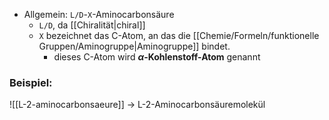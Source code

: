 - Allgemein: `L/D`-`X`-Aminocarbonsäure
	- `L/D`, da [[Chiralität|chiral]]
	- `X` bezeichnet das C-Atom, an das die [[Chemie/Formeln/funktionelle Gruppen/Aminogruppe|Aminogruppe]] bindet.
		- dieses C-Atom wird **$\alpha$-Kohlenstoff-Atom** genannt
### Beispiel:
![[L-2-aminocarbonsaeure]]
-> L-2-Aminocarbonsäuremolekül

